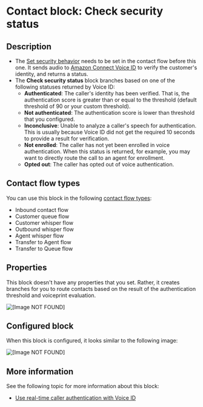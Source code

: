 # Contact block: Check security status<a name="check-security-status"></a>

## Description<a name="check-security-status-description"></a>
+ The [Set security behavior](set-security-behavior.md) needs to be set in the contact flow before this one\. It sends audio to [Amazon Connect Voice ID](voice-id.md) to verify the customer's identity, and returns a status\. 
+ The **Check security status** block branches based on one of the following statuses returned by Voice ID:
  + **Authenticated**: The caller's identity has been verified\. That is, the authentication score is greater than or equal to the threshold \(default threshold of 90 or your custom threshold\)\.
  + **Not authenticated**: The authentication score is lower than threshold that you configured\.
  + **Inconclusive**: Unable to analyze a caller's speech for authentication\. This is usually because Voice ID did not get the required 10 seconds to provide a result for verification\. 
  + **Not enrolled**: The caller has not yet been enrolled in voice authentication\. When this status is returned, for example, you may want to directly route the call to an agent for enrollment\.
  + **Opted out**: The caller has opted out of voice authentication\.

## Contact flow types<a name="check-security-status-types"></a>

You can use this block in the following [contact flow types](create-contact-flow.md#contact-flow-types):
+ Inbound contact flow
+ Customer queue flow
+ Customer whisper flow
+ Outbound whisper flow
+ Agent whisper flow
+ Transfer to Agent flow
+ Transfer to Queue flow

## Properties<a name="check-security-status-properties"></a>

This block doesn't have any properties that you set\. Rather, it creates branches for you to route contacts based on the result of the authentication threshold and voiceprint evaluation\.

![\[Image NOT FOUND\]](http://docs.aws.amazon.com/connect/latest/adminguide/images/check-security-status-properties.png)

## Configured block<a name="check-security-status-configured"></a>

When this block is configured, it looks similar to the following image:

![\[Image NOT FOUND\]](http://docs.aws.amazon.com/connect/latest/adminguide/images/check-security-status-configured.png)

## More information<a name="check-security-status-more-info"></a>

See the following topic for more information about this block:
+ [Use real\-time caller authentication with Voice ID](voice-id.md)